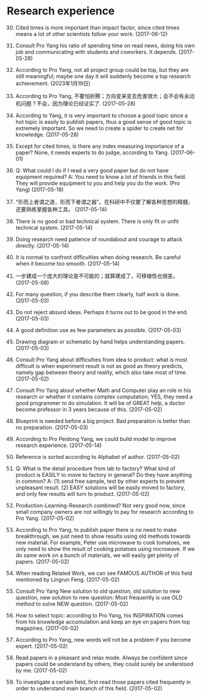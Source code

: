 # Research experience
30. Cited times is more important than impact factor, since cited times means a lot of other scientists follow your work. (2017-06-12)

29. Consult Pro Yang his ratio of spending time on read news, doing his own job and communicating with students and coworkers. It depends. (2017-05-28)

28. According to Pro Yang, not all project group could be top, but they are still meaningful; maybe one day it will suddenly become a top research achievement. (2023年1月19日)

27. According to Pro Yang, 不要怕折腾；方向变来变去危害很大；会不会有永动机问题？不会，因为理论已经证实了. (2017-05-28)

26. According to Yang, it is very important to choose a good topic since a hot topic is easily to publish papers, thus a good sense of good topic is extremely important. So we need to create a spider to create net for knowledge. (2017-05-28)

25. Except for cited times, is there any index measuring importance of a paper? None, it needs experts to do judge, according to Yang. (2017-06-01)

24. Q: What could I do if I read a very good paper but do not have equipment required?
A: You need to know a lot of friends in this field. They will provide equipment to you and help you do the work. (Pro Yang) (2017-05-18)

23. “形而上者谓之道，形而下者谓之器”。在科研中不仅要了解各种思想的精髓，还要熟练掌握各种工具。 (2017-05-14)

22. There is no good or bad technical system. There is only fit or unfit technical system. (2017-05-14)

21. Doing research need patience of roundabout and courage to attack directly. (2017-05-14)

20. It is normal to confront difficulties when doing research. Be careful when it become too smooth. (2017-05-14)

19. 一步建成一个庞大的理论是不可能的；就算建成了，可移植性也很差。 (2017-05-08)

18. For many question, if you describe them clearly, half work is done. (2017-05-03)

17. Do not reject absurd ideas. Perhaps it turns out to be good in the end. (2017-05-03)

16. A good definition use as few parameters as possible. (2017-05-03)

15. Drawing diagram or schematic by hand helps understanding papers. (2017-05-03)

14. Consult Pro Yang about difficulties from idea to product: what is most difficult is when experiment result is not as good as theory predicts, namely gap between theory and reality, which also take most of time. (2017-05-02)

13. Consult Pro Yang about whether Math and Computer play an role in his research or whether it contains complex computation;
YES, they need a good programmer to do simulation. It will be of GREAT help, a doctor become professor in 3 years because of this. (2017-05-02)

12. Blueprint is needed before a big project. Bad preparation is better than no preparation. (2017-05-03)

11. According to Pro Peidong Yang, we could build model to improve research experience. (2017-05-14)

10. Reference is sorted according to Alphabet of author. (2017-05-02)

9. Q: What is the detail procedure from lab to factory? What kind of product is EASILY to move to factory in general? Do they have anything in common?
A: (1) send free sample, test by other experts to prevent unpleasant result. (2) EASY solutions will be easily moved to factory, and only few results will turn to product. (2017-05-02)

8. Production-Learning-Research combined? Not very good now, since small company owners are not willingly to pay for research according to Pro Yang. (2017-05-02)

7. According to Pro Yang, to publish paper there is no need to make breakthrough, we just need to show results using old methods towards new material. For example, Peter use microwave to cook tomatoes, we only need to show the result of cooking potatoes using microwave. If we do same work on a bunch of materials, we will easily get plenty of papers. (2017-05-02)

6. When reading Related Work, we can see FAMOUS AUTHOR of this field mentioned by Lingrun Feng. (2017-05-02)

5. Consult Pro Yang New solution to old question, old solution to new question, new solution to new question: Most frequently is use OLD method to solve NEW question. (2017-05-02)

4. How to select topic: according to Pro Yang, his INSPIRATION comes from his knowledge accumulation and keep an eye on papers from top magazines. (2017-05-02)

3. According to Pro Yang, new words will not be a problem if you become expert. (2017-05-02)

2. Read papers in a pleasant and relax mode. Always be confident since papers could be understand by others, they could surely be understood by me. (2017-05-02)

1. To investigate a certain field, first read those papers cited frequently in order to understand main branch of this field. (2017-05-02)
